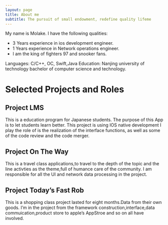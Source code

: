 ```yaml
---
layout: page
title: About me
subtitle: The pursuit of small endowment, redefine quality lifeme
---
```


My name is Molake. I have the following qualities:

- 3 Years experience in ios development engineer.
- 1 Years experience in Network operations engineer.
- I am the king of fighters 97 and snooker fans.

Languages: C/C++, OC, Swift,Java
Education:
Nanjing university of technology bachelor of computer science and technology.

# Selected Projects and Roles

## Project  LMS
This is a education program for Japanese students. The purpose of this App is to let students learn better.
This project is using IOS native development
I play the role of is the realization of the interface functions, as well as some of the code review and the code merger.

## Project On The Way
This is a travel class applications,to travel to the depth of the topic and the line activties as the theme,full of humance care of the community.
I am responsible for all the UI and network data processing in the project.

## Project  Today’s Fast Rob
This is a shopping class project lasted for eight months.Data from their own goods.
I’m in the project from the framework construction,interface,data commuication,product store to apple’s AppStroe and so on all have involved.

